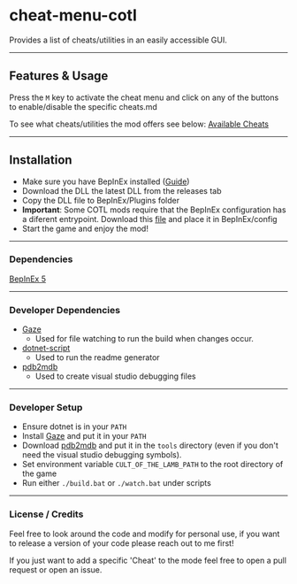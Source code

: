 # cheat-menu-cotl

Provides a list of cheats/utilities in an easily accessible GUI.

---

## Features & Usage
Press the ```M``` key to activate the cheat menu and click on any of the buttons to enable/disable the specific cheats.md

To see what cheats/utilities the mod offers see below:
[Available Cheats](doc/cheats.md)

---
## Installation
- Make sure you have BepInEx installed ([Guide](https://docs.bepinex.dev/articles/user_guide/installation/index.html))
- Download the DLL the latest DLL from the releases tab
- Copy the DLL file to BepInEx/Plugins folder
- **Important**: Some COTL mods require that the BepInEx configuration has a diferent entrypoint. Download this [file]() and place it in BepInEx/config
- Start the game and enjoy the mod!

---
### Dependencies
[BepInEx 5](https://github.com/BepInEx/BepInEx/releases/tag/v5.4.21)

--- 
### Developer Dependencies  
- [Gaze](https://github.com/wtetsu/gaze)  
    - Used for file watching to run the build when changes occur.
- [dotnet-script](https://github.com/filipw/dotnet-script)
    - Used to run the readme generator
- [pdb2mdb](https://gist.github.com/jbevain/ba23149da8369e4a966f)
    - Used to create visual studio debugging files
--- 
### Developer Setup
- Ensure dotnet is in your ```PATH```
- Install [Gaze](https://github.com/wtetsu/gaze) and put it in your ```PATH```
- Download [pdb2mdb](https://gist.github.com/jbevain/ba23149da8369e4a966f) and put it in the ```tools``` directory (even if you don't need the visual studio debugging symbols).
- Set environment variable ```CULT_OF_THE_LAMB_PATH``` to the root directory of the game
- Run either ```./build.bat``` or ```./watch.bat``` under scripts 

---
### License / Credits
Feel free to look around the code and modify for personal use, if you want to release a version of your code please reach out to me first!

If you just want to add a specific 'Cheat' to the mode feel free to open a pull request or open an issue.
